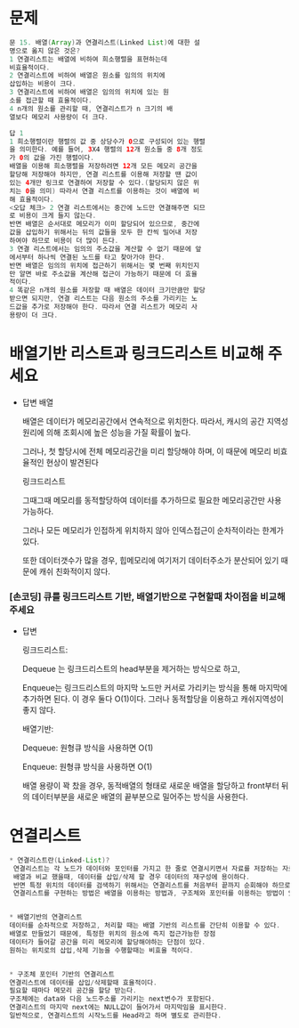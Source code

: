 # 문제
```java
문 15. 배열(Array)과 연결리스트(Linked List)에 대한 설
명으로 옳지 않은 것은?
1 연결리스트는 배열에 비하여 희소행렬을 표현하는데
비효율적이다.
2 연결리스트에 비하여 배열은 원소를 임의의 위치에
삽입하는 비용이 크다.
3 연결리스트에 비하여 배열은 임의의 위치에 있는 원
소를 접근할 때 효율적이다.
4 n개의 원소를 관리할 때, 연결리스트가 n 크기의 배
열보다 메모리 사용량이 더 크다.

답 1
1 희소행렬이란 행렬의 값 중 상당수가 0으로 구성되어 있는 행렬
을 의미한다. 예를 들어, 3X4 행렬의 12개 원소들 중 8개 정도
가 0의 값을 가진 행렬이다.
배열을 이용해 희소행렬을 저장하려면 12개 모든 메모리 공간을
할당해 저장해야 하지만, 연결 리스트를 이용해 저장할 땐 값이
있는 4개만 링크로 연결하여 저장할 수 있다.(할당되지 않은 위
치는 0을 의미) 따라서 연결 리스트를 이용하는 것이 배열에 비
해 효율적이다.
<오답 체크> 2 연결 리스트에서는 중간에 노드만 연결해주면 되므
로 비용이 크게 들지 않는다.
반면 배열은 순서대로 메모리가 이미 할당되어 있으므로, 중간에
값을 삽입하기 위해서는 뒤의 값들을 모두 한 칸씩 밀어내 저장
하여야 하므로 비용이 더 많이 든다.
3 연결 리스트에서는 임의의 주소값을 계산할 수 없기 때문에 앞
에서부터 하나씩 연결된 노드를 타고 찾아가야 한다.
반면 배열은 임의의 위치에 접근하기 위해서는 몇 번째 위치인지
만 알면 바로 주소값을 계산해 접근이 가능하기 때문에 더 효율
적이다.
4 똑같은 n개의 원소를 저장할 때 배열은 데이터 크기만큼만 할당
받으면 되지만, 연결 리스트는 다음 원소의 주소를 가리키는 노
드값을 추가로 저장해야 한다. 따라서 연결 리스트가 메모리 사
용량이 더 크다.
```

# 배열기반 리스트과 링크드리스트 비교해 주세요
- 답변
    배열

    배열은 데이터가 메모리공간에서 연속적으로 위치한다. 따라서, 캐시의 공간 지역성 원리에 의해 조회시에 높은 성능을 가질 확률이 높다.

    그러나, 첫 할당시에 전체 메모리공간을 미리 할당해야 하며, 이 때문에 메모리 비효율적인 현상이 발견된다

    링크드리스트

    그때그때 메모리를 동적할당하여 데이터를 추가하므로 필요한 메모리공간만 사용 가능하다.

    그러나 모든 메모리가 인접하게 위치하지 않아 인덱스접근이 순차적이라는 한계가 있다.

    또한 데이터갯수가 많을 경우, 힙메모리에 여기저기 데이터주소가 분산되어 있기 때문에 캐쉬 친화적이지 않다.


### [손코딩] 큐를 링크드리스트 기반, 배열기반으로 구현할때 차이점을 비교해 주세요

- 답변

    링크드리스트:

    Dequeue 는 링크드리스트의 head부분을 제거하는 방식으로 하고,

    Enqueue는 링크드리스트의 마지막 노드만 커서로 가리키는 방식을 통해 마지막에 추가하면 된다. 이 경우 둘다 O(1)이다. 그러나 동적할당을 이용하고 캐쉬지역성이 좋지 않다.

    배열기반:

    Dequeue: 원형큐 방식을 사용하면 O(1)

    Enqueue: 원형큐 방식을 사용하면 O(1)

    배열 용량이 꽉 찼을 경우, 동적배열의 형태로 새로운 배열을 할당하고 front부터 뒤의 데이터부분을 새로운 배열의 끝부분으로 밀어주는 방식을 사용한다.

# 연결리스트
```java
* 연결리스트란(Linked-List)?
 연결리스트는 각 노드가 데이터와 포인터를 가지고 한 줄로 연결시키면서 자료를 저장하는 자료구조이다. 
 배열과 비교 했을때, 데이터를 삽입/삭제 할 경우 데이터의 재구성에 용이하다. 
 반면 특정 위치의 데이터를 검색하기 위해서는 연결리스트를 처음부터 끝까지 순회해야 하므로 비효율적이다.
 연결리스트를 구현하는 방법은 배열을 이용하는 방법과, 구조체와 포인터를 이용하는 방법이 있다.


* 배열기반의 연결리스트
데이터를 순차적으로 저장하고, 처리할 때는 배열 기반의 리스트를 간단히 이용할 수 있다.
배열로 만들었기 때문에, 특정한 위치의 원소에 즉지 접근가능한 장점
데이터가 들어갈 공간을 미리 메모리에 할당해야하는 단점이 있다.
원하는 위치로의 삽입,삭제 기능을 수행할때는 비효율 적이다.


* 구조체 포인터 기반의 연결리스트
연결리스트에 데이터를 삽입/삭제할때 효율적이다.
필요할 때마다 메모리 공간을 할당 받는다.
구조체에는 data와 다음 노드주소를 가리키는 next변수가 포함된다.
연결리스트의 마지막 next에는 NULL값이 들어가서 마지막임을 표시한다.
일반적으로, 연결리스트의 시작노드를 Head라고 하며 별도로 관리한다.
```
